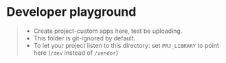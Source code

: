 # Developer playground

> - Create project-custom apps here, test be uploading.
> - This folder is git-ignored by default.
> - To let your project listen to this directory: set `PRJ_LIBRARY` to point here (`/dev` instead of `/vendor`)
